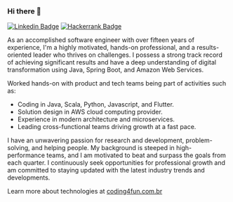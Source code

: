 ### Hi there 👋

[![Linkedin Badge](https://img.shields.io/badge/-LinkedIn-blue?style=flat-square&logo=Linkedin&logoColor=white&link=https://www.linkedin.com/in/ryanpadilha/)](https://www.linkedin.com/in/ryanpadilha/)
[![Hackerrank Badge](https://img.shields.io/badge/-Hackerrank-2EC866?style=flat-square&logo=HackerRank&logoColor=white&link=https://www.hackerrank.com/ryanpadilha)](https://www.hackerrank.com/ryanpadilha)

As an accomplished software engineer with over fifteen years of experience, I'm a highly motivated, hands-on professional, and a results-oriented leader who thrives on challenges. I possess a strong track record of achieving significant results and have a deep understanding of digital transformation using Java, Spring Boot, and Amazon Web Services.

Worked hands-on with product and tech teams being part of activities such as:

- Coding in Java, Scala, Python, Javascript, and Flutter.
- Solution design in AWS cloud computing provider.
- Experience in modern architecture and microservices. 
- Leading cross-functional teams driving growth at a fast pace.

I have an unwavering passion for research and development, problem-solving, and helping people. My background is steeped in high-performance teams, and I am motivated to beat and surpass the goals from each quarter. I continuously seek opportunities for professional growth and am committed to staying updated with the latest industry trends and developments.

Learn more about technologies at [coding4fun.com.br](https://coding4fun.com.br)
